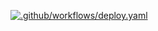 [![.github/workflows/deploy.yaml](https://github.com/cronosjs-labs/cronos-www/actions/workflows/deploy.yaml/badge.svg)](https://github.com/cronosjs-labs/cronos-www/actions/workflows/deploy.yaml)
